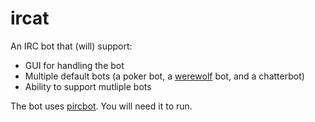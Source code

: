 ircat
=====

An IRC bot that (will) support:
- GUI for handling the bot
- Multiple default bots (a poker bot, a [werewolf](http://github.com/gluxon/phpwolf) bot, and a chatterbot)
- Ability to support mutliple bots

The bot uses [pircbot](http://jibble.org/pircbot). You will need it to run.
